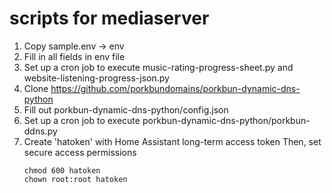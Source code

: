 # scripts for mediaserver

1. Copy sample.env -> env
2. Fill in all fields in env file
3. Set up a cron job to execute music-rating-progress-sheet.py and website-listening-progress-json.py
4. Clone https://github.com/porkbundomains/porkbun-dynamic-dns-python
5. Fill out porkbun-dynamic-dns-python/config.json
6. Set up a cron job to execute porkbun-dynamic-dns-python/porkbun-ddns.py
7. Create 'hatoken' with Home Assistant long-term access token
    Then, set secure access permissions
    ```
    chmod 600 hatoken
    chown root:root hatoken
    ```
